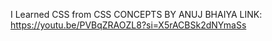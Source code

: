 I Learned CSS from 
CSS CONCEPTS BY ANUJ BHAIYA
LINK: https://youtu.be/PVBqZRAOZL8?si=X5rACBSk2dNYmaSs
